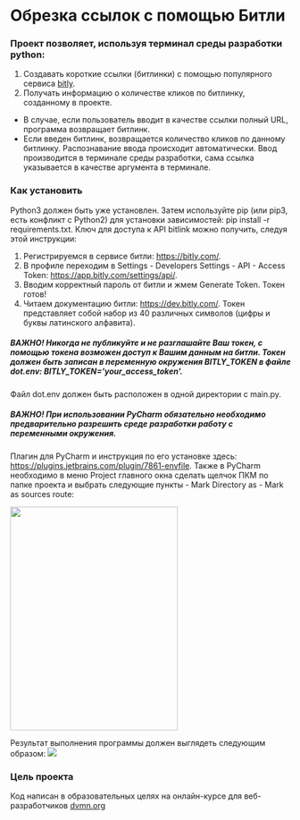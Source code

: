# Обрезка ссылок с помощью Битли
### Проект позволяет, используя терминал среды разработки python:
1. Создавать короткие ссылки (битлинки) с помощью популярного сервиса [bitly](https://app.bitly.com).
2. Получать информацию о количестве кликов по битлинку, созданному в проекте.

- В случае, если пользователь вводит в качестве ссылки полный URL, программа возвращает битлинк. 
- Если введен битлинк, возвращается количество кликов по данному битлинку.
Распознавание ввода происходит автоматически. 
Ввод производится в терминале среды разработки, сама ссылка указывается в качестве аргумента в терминале.

### Как установить

Python3 должен быть уже установлен. Затем используйте pip (или pip3, есть конфликт с Python2) для установки зависимостей:
pip install -r requirements.txt.
Ключ для доступа к API bitlink можно получить, следуя этой инструкции:
1. Регистрируемся в сервисе битли: https://bitly.com/.
2. В профиле переходим в Settings - Developers Settings - API - Access Token: https://app.bitly.com/settings/api/.
4. Вводим корректный пароль от битли и жмем Generate Token. Токен готов!
5. Читаем документацию битли: https://dev.bitly.com/.
Токен представляет собой набор из 40 различных символов (цифры и буквы латинского алфавита). 
##### ВАЖНО! Никогда не публикуйте и не разглашайте Ваш токен, с помощью токена возможен доступ к Вашим данным на битли. Токен должен быть записан в переменную окружения BITLY_TOKEN в файле dot.env: BITLY_TOKEN='your_access_token'.

Файл dot.env должен быть расположен в одной директории с main.py.
##### ВАЖНО! При использовании PyCharm обязательно необходимо предварительно разрешить среде разработки работу с переменными окружения.
Плагин для PyCharm и инструкция по его установке здесь: https://plugins.jetbrains.com/plugin/7861-envfile.
Также в PyCharm необходимо в меню Project главного окна сделать щелчок ПКМ по папке проекта и выбрать следующие пункты - Mark Directory as - Mark as sources route:

<img src="https://resources.jetbrains.com/help/img/idea/2021.3/py_mark_directory_project_tool_window.png" width="300" height="400" />

Результат выполнения программы должен выглядеть следующим образом:
![](https://dvmn.org/media/Screenshot_from_2018-10-31_15-00-02.png)
### Цель проекта
Код написан в образовательных целях на онлайн-курсе для веб-разработчиков [dvmn.org](https://dvmn.org)
